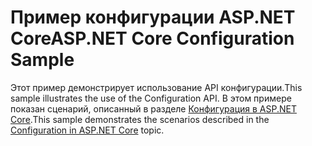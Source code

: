 # <a name="aspnet-core-configuration-sample"></a><span data-ttu-id="a8aea-101">Пример конфигурации ASP.NET Core</span><span class="sxs-lookup"><span data-stu-id="a8aea-101">ASP.NET Core Configuration Sample</span></span>

<span data-ttu-id="a8aea-102">Этот пример демонстрирует использование API конфигурации.</span><span class="sxs-lookup"><span data-stu-id="a8aea-102">This sample illustrates the use of the Configuration API.</span></span> <span data-ttu-id="a8aea-103">В этом примере показан сценарий, описанный в разделе [Конфигурация в ASP.NET Core](https://docs.microsoft.com/aspnet/core/fundamentals/configuration).</span><span class="sxs-lookup"><span data-stu-id="a8aea-103">This sample demonstrates the scenarios described in the [Configuration in ASP.NET Core](https://docs.microsoft.com/aspnet/core/fundamentals/configuration) topic.</span></span>
